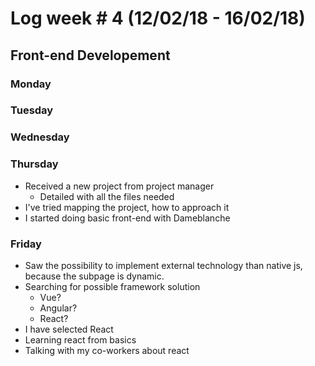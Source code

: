 # Log week # 4 (12/02/18 - 16/02/18)
## Front-end Developement

### Monday

### Tuesday

### Wednesday

### Thursday
* Received a new project from project manager
    * Detailed with all the files needed
* I've tried mapping the project, how to approach it
* I started doing basic front-end with Dameblanche

### Friday
* Saw the possibility to implement external technology than native js, because the subpage is dynamic.
* Searching for possible framework solution
    * Vue?
    * Angular?
    * React?
* I have selected React
* Learning react from basics
* Talking with my co-workers about react